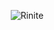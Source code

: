 <p align="center">
  <img src="https://media.tenor.com/dkA_gmiJDfUAAAAC/wizard-magic-cat.gif" alt="Rinite">
</p>



<!--
### Hi there 👋

**CarolayneMR/CarolayneMR** is a ✨ _special_ ✨ repository because its `README.md` (this file) appears on your GitHub profile.

Here are some ideas to get you started:

- 🔭 I’m currently working on ...
- 🌱 I’m currently learning ...
- 👯 I’m looking to collaborate on ...
- 🤔 I’m looking for help with ...
- 💬 Ask me about ...
- 📫 How to reach me: ...
- 😄 Pronouns: ...
- ⚡ Fun fact: ...
-->
